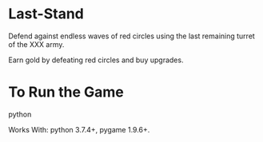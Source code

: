 # Last-Stand

Defend against endless waves of red circles using the last remaining turret of the XXX army.

Earn gold by defeating red circles and buy upgrades.

# To Run the Game

python <path to main.py>

Works With: python 3.7.4+, pygame 1.9.6+.
